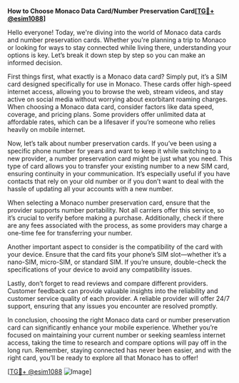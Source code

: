 **How to Choose Monaco Data Card/Number Preservation Card[[TG💪+ @esim1088](https://t.me/s/esim1088)]**

Hello everyone! Today, we're diving into the world of Monaco data cards and number preservation cards. Whether you're planning a trip to Monaco or looking for ways to stay connected while living there, understanding your options is key. Let’s break it down step by step so you can make an informed decision.

First things first, what exactly is a Monaco data card? Simply put, it’s a SIM card designed specifically for use in Monaco. These cards offer high-speed internet access, allowing you to browse the web, stream videos, and stay active on social media without worrying about exorbitant roaming charges. When choosing a Monaco data card, consider factors like data speed, coverage, and pricing plans. Some providers offer unlimited data at affordable rates, which can be a lifesaver if you’re someone who relies heavily on mobile internet.

Now, let’s talk about number preservation cards. If you’ve been using a specific phone number for years and want to keep it while switching to a new provider, a number preservation card might be just what you need. This type of card allows you to transfer your existing number to a new SIM card, ensuring continuity in your communication. It’s especially useful if you have contacts that rely on your old number or if you don’t want to deal with the hassle of updating all your accounts with a new number.

When selecting a Monaco number preservation card, ensure that the provider supports number portability. Not all carriers offer this service, so it’s crucial to verify before making a purchase. Additionally, check if there are any fees associated with the process, as some providers may charge a one-time fee for transferring your number.

Another important aspect to consider is the compatibility of the card with your device. Ensure that the card fits your phone’s SIM slot—whether it’s a nano-SIM, micro-SIM, or standard SIM. If you’re unsure, double-check the specifications of your device to avoid any compatibility issues.

Lastly, don’t forget to read reviews and compare different providers. Customer feedback can provide valuable insights into the reliability and customer service quality of each provider. A reliable provider will offer 24/7 support, ensuring that any issues you encounter are resolved promptly.

In conclusion, choosing the right Monaco data card or number preservation card can significantly enhance your mobile experience. Whether you’re focused on maintaining your current number or seeking seamless internet access, taking the time to research and compare options will pay off in the long run. Remember, staying connected has never been easier, and with the right card, you’ll be ready to explore all that Monaco has to offer!

[[TG💪+ @esim1088](https://t.me/s/esim1088) ![Image](https://i.postimg.cc/Y0z9fWf4/image.png)]